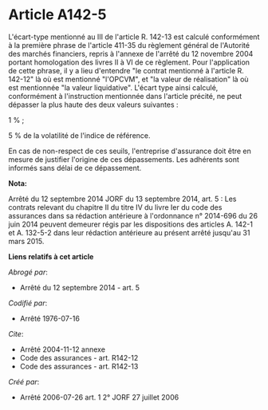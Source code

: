 # Article A142-5

L'écart-type mentionné au III de l'article R. 142-13 est calculé conformément à la première phrase de l'article 411-35 du
règlement général de l'Autorité des marchés financiers, repris à l'annexe de l'arrêté du 12 novembre 2004 portant
homologation des livres II à VI de ce règlement. Pour l'application de cette phrase, il y a lieu d'entendre "le contrat
mentionné à l'article R. 142-12" là où est mentionné "l'OPCVM", et "la valeur de réalisation" là où est mentionnée "la valeur
liquidative". L'écart type ainsi calculé, conformément à l'instruction mentionnée dans l'article précité, ne peut dépasser la
plus haute des deux valeurs suivantes :

1 % ;

5 % de la volatilité de l'indice de référence.

En cas de non-respect de ces seuils, l'entreprise d'assurance doit être en mesure de justifier l'origine de ces dépassements.
Les adhérents sont informés sans délai de ce dépassement.

**Nota:**

Arrêté du 12 septembre 2014 JORF du 13 septembre 2014, art. 5 : Les contrats relevant du chapitre II du titre IV du livre Ier
du code des assurances dans sa rédaction antérieure à l'ordonnance n° 2014-696 du 26 juin 2014 peuvent demeurer régis par les
dispositions des articles A. 142-1 et A. 132-5-2 dans leur rédaction antérieure au présent arrêté jusqu'au 31 mars 2015.

**Liens relatifs à cet article**

_Abrogé par_:

  - Arrêté du 12 septembre 2014 - art. 5

_Codifié par_:

  - Arrêté 1976-07-16

_Cite_:

  - Arrêté 2004-11-12 annexe
  - Code des assurances - art. R142-12
  - Code des assurances - art. R142-13

_Créé par_:

  - Arrêté 2006-07-26 art. 1 2° JORF 27 juillet 2006
